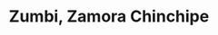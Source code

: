---
title: Zumbi, Zamora Chinchipe
url: /zumbi-zamora-chinchipe/
latitude: -3.893
longitude: -78.78
---